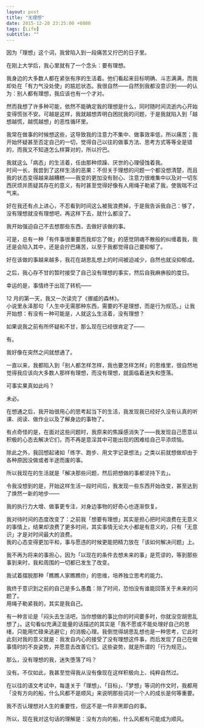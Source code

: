 ```yaml
---
layout: post
title: "无理想"
date: 2015-12-20 23:25:00 +0800
tags: [Life]
subtitle: ""
---
```

因为「理想」这个词，我曾陷入到一段痛苦又拧巴的日子里。

在刚上大学后，我心里就有了一个念头：要有理想。

我身边的大多数人都在紧张有序的生活着。他们看起来目标明确、斗志满满，而我却处在「有力气没处使」的尴尬状态。我很自然——自然到我都没意识到——的认为：别人都有理想，我应该也有一个才对。

然而我想了许多种可能，依然不能确定我的理想是什么，同时随时间流逝内心开始变得慌张不安。可越是这样，我就越想弄明白困扰我的问题，于是我就陷入到「越想越慌，越慌越想」的恶性循环里。

我常在做事的时候想这些，这导致我的注意力不集中、做事效率低，所以痛苦；我开始怀疑甚至否定自己的一切，觉得自己以往的做事方法、思考方式等等全是错的，而我又不知道怎么样算对的，所以拧巴。

我就这么「病态」的生活着，任由那种烦躁、厌世的心理侵蚀着我。   
时间一长，我尝到了这样生活的恶果：不但关于理想的问题一个都没想清楚，而且我的状态变得越来越糟糕——我变的更加没有耐心、注意力很难集中以及对一切东西厌烦并质疑其存在的意义，有时甚至觉得好像有人用绳子勒紧了我，使我喘不过气来。

好在我还有点上进心，不忍看到时间这么被我浪费掉，于是我告诉我自己：够了，没有理想就没有理想吧，再这样下去，就什么都没了。

我开始强迫自己不去想那些东西，去做好该做的事。

可是，总有一种「有件事很重要而我却忘了做」的感觉阴魂不散般的纠缠着我，我还是会陷入其中，还是会拧巴痛苦，以至于我都觉得自己要抑郁了。

好在该做的事越来越多，我花在胡思乱想上的时间被迫减少，自然也就没抑郁成。

之后，我心存不甘的暂时接受了自己没有理想的事实，然后自我麻痹般的度日。

幸运的是，事情终于出现了转机——

12 月的第一天，我又一次读完了《挪威的森林》。  
小说里永泽那句「人生中无需那种东西，需要的不是理想，而是行为规范。」让我开始想：有没有一种可能是，人就这么生活着，没有理想？

如果说我之前有所怀疑和不甘，那么现在已经很肯定了——

有。

我好像在突然之间就想通了。

一直以来，我都陷入到「别人都怎样怎样，我也要怎样怎样」的思维里，很自然地觉得我应该向大多数人那样有理想，而没有理想，就面临着迷失和堕落。

可事实果真如此吗？

未必。

在想通之后，我开始很用心的思考起当下的生活，我发现我已经好久没有认真的听课、阅读、做作业以及了解身边的事物了。

有点奇怪的是，在面对这些问题时，我原来的焦躁感消失了——我发现自己愿意以积极的心态去解决它们，而不再是意淫其中可能出现的困难给自己平添烦恼。

除此之外，我回想起诸如「练字、跑步、用文字记录想法」之类以前就想做却由于各种原因没做或者半途而废的事。

所以我现在的生活就是「解决那些问题，然后把想做的事都坚持下去」。 

令我没想到的是，开始这样生活一段时间后，我发现一些东西开始改变，甚至达到了焕然一新的地步——

我的执行力大增、做事更专注，对身边事物的好奇心也逐渐恢复。

我对待时间的态度改变了：之前我「想要有理想」其实是担心把时间浪费在无意义的事情上，结果却浪费了更多时间，其实事情无论大小都是有意义的，只有「无意识」才是对时间最大的浪费。    
我的心态变得更加平和，事与愿违的时候更能把精力放在「该如何解决问题」上。

我不再为将来的事担心，因为「以现在的条件去想未来的事」是荒谬的，等到那些事到来时，我和周围的一切都已发生了改变。

我试着摆脱那种「瞧瞧人家瞧瞧你」的思维，培养独立思考的能力。

我终于意识到之前的自己是多么愚蠢：除了时间，恐怕没有谁能回答关于未来的问题了。   
用绳子勒紧我的，其实是我自己。

有一种言论是「闷头去生活吧，当你想做的事比你的时间要多时，你就没空胡思乱想了」。这句看似充满正能量的话描述的其实是「我不愿或不能处理好自己的思绪，只能用忙碌来逃避它」的消极心理。我倒觉得胡思乱想也是一种思考，它此时此刻对我的意义就是：我发自内心的接受了没有理想这件事，而后发现了自己在做事情时的不良姿势，并愿意去改善它们。这些姿势，就是所谓的「行为规范」。

那么，没有理想的我，迷失堕落了吗？

没有。不仅如此，我甚至觉得我从没有像现在这样积极向上、纯粹自然过。

在以往的语文考试中，每逢关于「理想」、「目标」、「梦想」等词的作文时，我都用「没有方向的船，什么风都不是顺风」来说明那些词对一个人的成长是何等重要。

我不否认理想对人生的重要性，但这不是一件非黑即白的事。

所以，现在我对这句话的理解是：没有方向的船，什么风都有可能成为顺风。